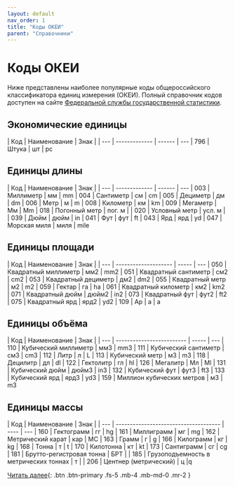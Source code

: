 ```yaml
---
layout: default
nav_order: 1
title: "Коды ОКЕИ"
parent: "Справочники"
---
```


# Коды ОКЕИ

Ниже представлены наиболее популярные коды общероссийского классификатора единиц измерения (ОКЕИ).
Полный справочник кодов доступен на сайте [Федеральной службы государственной статистики](https://rosstat.gov.ru/opendata/7708234640-okei).

## Экономические единицы

| Код | Наименование  | Знак   | 
| --- | ------------- | ------ | ---
| 796 | Штука         | шт     | pc


## Единицы длины

| Код | Наименование  | Знак   | 
| --- | ------------- | ------ | ---
| 003 | Миллиметр     | мм     | mm
| 004 | Сантиметр     | см     | cm
| 005 | Дециметр      | дм     | dm
| 006 | Метр          | м      | m
| 008 | Километр      | км     | km
| 009 | Мегаметр      | Мм     | Mm
| 018 | Погонный метр | пог. м |
| 020 | Условный метр | усл. м |
| 039 | Дюйм          | дюйм   | in
| 041 | Фут           | фут    | ft
| 043 | Ярд           | ярд    | yd
| 047 | Морская миля  | миля   | mile


## Единицы площади

| Код | Наименование         | Знак  | 
| --- | -------------------- | ----- | ---
| 050 | Квадратный миллиметр | мм2   | mm2
| 051 | Квадратный сантиметр | см2   | cm2
| 053 | Квадратный дециметр  | дм2   | dm2
| 055 | Квадратный метр      | м2    | m2
| 059 | Гектар               | га    | ha
| 061 | Квадратный километр  | км2   | km2
| 071 | Квадратный дюйм      | дюйм2 | in2
| 073 | Квадратный фут       | фут2  | ft2
| 075 | Квадратный ярд       | ярд2  | yd2
| 109 | Ар                   | а     | a


## Единицы объёма

| Код | Наименование              | Знак  | 
| --- | ------------------------- | ----- | ---
| 110 | Кубический миллиметр      | мм3   | mm3
| 111 | Кубический сантиметр      | см3   | cm3
| 112 | Литр                      | л     | L
| 113 | Кубический метр           | м3    | m3
| 118 | Децилитр                  | дл    | dl
| 122 | Гектолитр                 | гл    | hl
| 126 | Мегалитр                  | Мл    | Ml
| 131 | Кубический дюйм           | дюйм3 | in3
| 132 | Кубический фут            | фут3  | ft3
| 133 | Кубический ярд            | ярд3  | yd3
| 159 | Миллион кубических метров | м3    | m3


## Единицы массы

| Код | Наименование                          | Знак | 
| --- | ------------------------------------- | ---- | ---
| 160 | Гектограмм                            | гг   | hg
| 161 | Миллиграмм                            | мг   | mg
| 162 | Метрический карат                     |	кар  | МС
| 163 | Грамм                                 |	г    | g
| 166 | Килограмм                             |	кг   | kg
| 168 | Тонна                                 | т    | t
| 170 | Килотонна                             |	кт   | kt
| 173 | Сантиграмм                            |	сг   | cg
| 181 | Брутто-регистровая тонна              | БРТ  |
| 185 | Грузоподъемность в метрических тоннах | т    |
| 206 | Центнер (метрический)                 | ц    |q

[Читать далее](/docs/dictionary/error){: .btn .btn-primary .fs-5 .mb-4 .mb-md-0 .mr-2 }